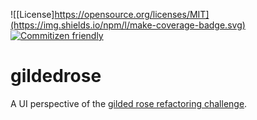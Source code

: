 <!-- markdownlint-disable MD041 -->

![[License]https://opensource.org/licenses/MIT](https://img.shields.io/npm/l/make-coverage-badge.svg) [![Commitizen friendly](https://img.shields.io/badge/commitizen-friendly-brightgreen.svg)](http://commitizen.github.io/cz-cli/)

# gildedrose

A UI perspective of the [gilded rose refactoring challenge](https://github.com/emilybache/GildedRose-Refactoring-Kata).
